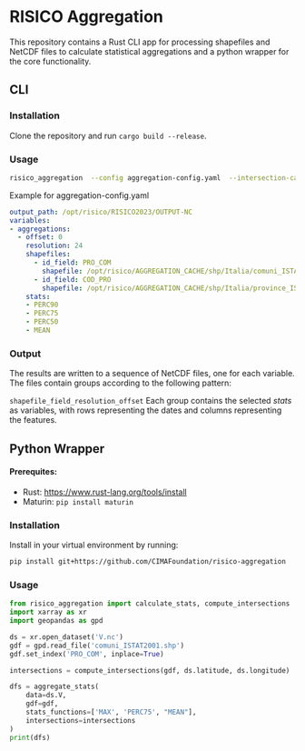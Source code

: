 # RISICO Aggregation

This repository contains a Rust CLI app for processing shapefiles and NetCDF files to calculate statistical aggregations and a python wrapper for the core functionality.

## CLI

### Installation


Clone the repository and run `cargo build --release`.


### Usage

```sh
risico_aggregation  --config aggregation-config.yaml  --intersection-cache intersections.db --output OUTPUT/CACHE
```

Example for aggregation-config.yaml

```yaml
output_path: /opt/risico/RISICO2023/OUTPUT-NC
variables:
- aggregations:
  - offset: 0
    resolution: 24
    shapefiles:
      - id_field: PRO_COM
        shapefile: /opt/risico/AGGREGATION_CACHE/shp/Italia/comuni_ISTAT2001.shp
      - id_field: COD_PRO
        shapefile: /opt/risico/AGGREGATION_CACHE/shp/Italia/province_ISTAT2001.shp
    stats:
    - PERC90
    - PERC75
    - PERC50
    - MEAN
```


### Output

The results are written to a sequence of NetCDF files, one for each variable. The files contain groups according to the following pattern:

`shapefile_field_resolution_offset`
Each group contains the selected *stats* as variables, with rows representing the dates and columns representing the features.



## Python Wrapper

#### Prerequites:
- Rust: https://www.rust-lang.org/tools/install
- Maturin: `pip install maturin`

### Installation

Install in your virtual environment by running:
```sh
pip install git+https://github.com/CIMAFoundation/risico-aggregation
```

### Usage

```python
from risico_aggregation import calculate_stats, compute_intersections
import xarray as xr
import geopandas as gpd

ds = xr.open_dataset('V.nc')
gdf = gpd.read_file('comuni_ISTAT2001.shp')
gdf.set_index('PRO_COM', inplace=True)

intersections = compute_intersections(gdf, ds.latitude, ds.longitude)

dfs = aggregate_stats(
    data=ds.V,
    gdf=gdf,
    stats_functions=['MAX', 'PERC75', "MEAN"],
    intersections=intersections
)
print(dfs)
```

